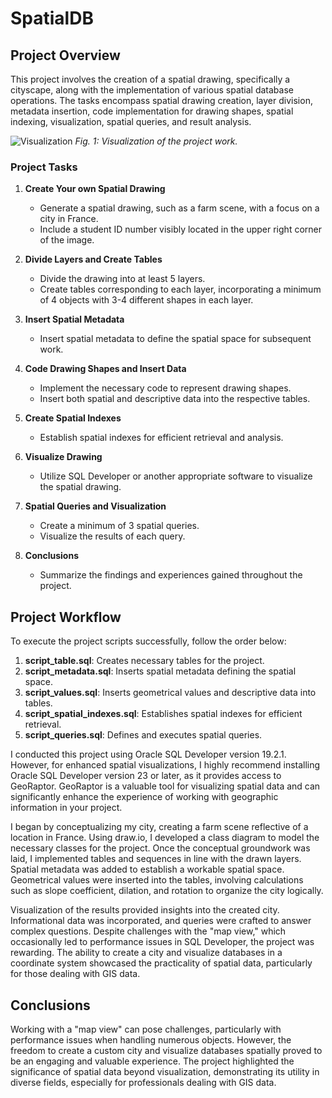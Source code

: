 # SpatialDB

## Project Overview

This project involves the creation of a spatial drawing, specifically a cityscape, along with the implementation of various spatial database operations. The tasks encompass spatial drawing creation, layer division, metadata insertion, code implementation for drawing shapes, spatial indexing, visualization, spatial queries, and result analysis.

![Visualization](image/Fig1_visualization.png)
   *Fig. 1: Visualization of the project work.*
   
### Project Tasks

1. **Create Your own Spatial Drawing**
   - Generate a spatial drawing, such as a farm scene, with a focus on a city in France.
   - Include a student ID number visibly located in the upper right corner of the image.

2. **Divide Layers and Create Tables**
   - Divide the drawing into at least 5 layers.
   - Create tables corresponding to each layer, incorporating a minimum of 4 objects with 3-4 different shapes in each layer.

3. **Insert Spatial Metadata**
   - Insert spatial metadata to define the spatial space for subsequent work.

4. **Code Drawing Shapes and Insert Data**
   - Implement the necessary code to represent drawing shapes.
   - Insert both spatial and descriptive data into the respective tables.

5. **Create Spatial Indexes**
   - Establish spatial indexes for efficient retrieval and analysis.

6. **Visualize Drawing**
   - Utilize SQL Developer or another appropriate software to visualize the spatial drawing.

7. **Spatial Queries and Visualization**
   - Create a minimum of 3 spatial queries.
   - Visualize the results of each query.

8. **Conclusions**
   - Summarize the findings and experiences gained throughout the project.

## Project Workflow

To execute the project scripts successfully, follow the order below:

1. **script_table.sql**: Creates necessary tables for the project.
2. **script_metadata.sql**: Inserts spatial metadata defining the spatial space.
3. **script_values.sql**: Inserts geometrical values and descriptive data into tables.
4. **script_spatial_indexes.sql**: Establishes spatial indexes for efficient retrieval.
5. **script_queries.sql**: Defines and executes spatial queries.

I conducted this project using Oracle SQL Developer version 19.2.1. However, for enhanced spatial visualizations, I highly recommend installing Oracle SQL Developer version 23 or later, as it provides access to GeoRaptor. GeoRaptor is a valuable tool for visualizing spatial data and can significantly enhance the experience of working with geographic information in your project.

I began by conceptualizing my city, creating a farm scene reflective of a location in France. Using draw.io, I developed a class diagram to model the necessary classes for the project. Once the conceptual groundwork was laid, I implemented tables and sequences in line with the drawn layers. Spatial metadata was added to establish a workable spatial space. Geometrical values were inserted into the tables, involving calculations such as slope coefficient, dilation, and rotation to organize the city logically.

Visualization of the results provided insights into the created city. Informational data was incorporated, and queries were crafted to answer complex questions. Despite challenges with the "map view," which occasionally led to performance issues in SQL Developer, the project was rewarding. The ability to create a city and visualize databases in a coordinate system showcased the practicality of spatial data, particularly for those dealing with GIS data.

## Conclusions

Working with a "map view" can pose challenges, particularly with performance issues when handling numerous objects. However, the freedom to create a custom city and visualize databases spatially proved to be an engaging and valuable experience. The project highlighted the significance of spatial data beyond visualization, demonstrating its utility in diverse fields, especially for professionals dealing with GIS data.

